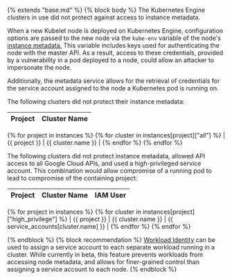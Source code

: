 {% extends "base.md" %}
{% block body %}
The Kubernetes Engine clusters in use did not protect against access to instance metadata.

When a new Kubelet node is deployed on Kubernetes Engine, configuration options are passed to the new node via the `kube-env` variable of the node's [instance metadata.](https://cloud.google.com/compute/docs/storing-retrieving-metadata) This variable includes keys used for authenticating the node with the master API. As a result, access to these credentials, provided by a vulnerability in a pod deployed to a node, could allow an attacker to impersonate the node.

Additionally, the metadata service allows for the retrieval of credentials for the service account assigned to the node a Kubernetes pod is running on.

The following clusters did not protect their instance metadata:

| Project | Cluster Name |
|:--------|:-------------|
{% for project in instances %}
{% for cluster in instances[project]["all"] %}
| {{ project }} | {{ cluster.name }} |
{% endfor %}
{% endfor %}

The following clusters did not protect instance metadata, allowed API access to all Google Cloud APIs, and used a high-privileged service account. This combination would allow compromise of a running pod to lead to compromise of the containing project:

| Project | Cluster Name | IAM User |
|:--------|:-------------|:---------|
{% for project in instances %}
{% for cluster in instances[project]["high_privilege"] %}
| {{ project }} | {{ cluster.name }} | {{ service_accounts[cluster.name] }} |
{% endfor %}
{% endfor %}

{% endblock %}
{% block recommendation %}
[Workload Identity](https://cloud.google.com/kubernetes-engine/docs/how-to/workload-identity) can be used to assign a service account to each separate workload running in a cluster. While currently in beta, this feature prevents workloads from accessing node metadata, and allows for finer-grained control than assigning a service account to each node.
{% endblock %}